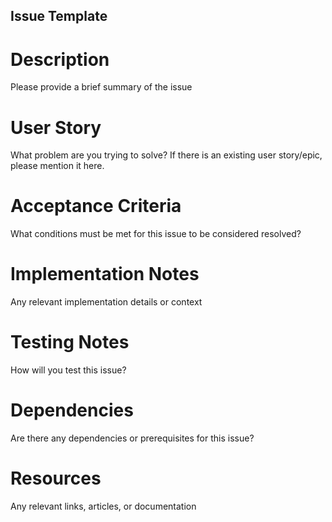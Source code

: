 ## Issue Template

# Description

Please provide a brief summary of the issue

# User Story

What problem are you trying to solve? If there is an existing user story/epic, please mention it here.

# Acceptance Criteria

What conditions must be met for this issue to be considered resolved?

# Implementation Notes

Any relevant implementation details or context

# Testing Notes

How will you test this issue?

# Dependencies

Are there any dependencies or prerequisites for this issue?

# Resources

Any relevant links, articles, or documentation

